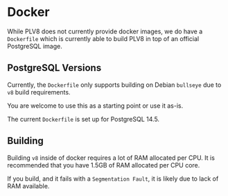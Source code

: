 # Docker

While PLV8 does not currently provide docker images, we do have a `Dockerfile`
which is currently able to build PLV8 in top of an official PostgreSQL image.

## PostgreSQL Versions

Currently, the `Dockerfile` only supports building on Debian `bullseye` due to
`v8` build requirements.

You are welcome to use this as a starting point or use it as-is.

The current `Dockerfile` is set up for PostgreSQL 14.5.

## Building

Building `v8` inside of docker requires a lot of RAM allocated per CPU. It is recommended that you have 1.5GB of RAM allocated per CPU core.

If you build, and it fails with a `Segmentation Fault`, it is likely due to lack of RAM available.
